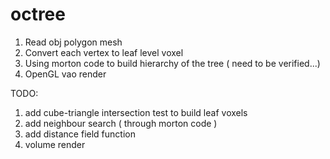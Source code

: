 octree
======

1. Read obj polygon mesh 
2. Convert each vertex to leaf level voxel
3. Using morton code to build hierarchy of the tree ( need to be verified...)
4. OpenGL vao render

TODO: 
1. add cube-triangle intersection test to build leaf voxels
2. add neighbour search ( through morton code )
3. add distance field function
4. volume render 
